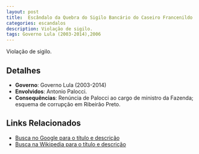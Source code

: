 ```yaml
---
layout: post
title:  Escândalo da Quebra do Sigilo Bancário do Caseiro Francenildo
categories: escandalos
description: Violação de sigilo.
tags: Governo Lula (2003-2014),2006
---
```


Violação de sigilo.

## Detalhes
- **Governo**: Governo Lula (2003-2014)
- **Envolvidos**: Antonio Palocci.
- **Consequências**: Renúncia de Palocci ao cargo de ministro da Fazenda; esquema de corrupção em Ribeirão Preto.

## Links Relacionados
- [Busca no Google para o título e descrição](https://www.google.com/search?q=Esc%C3%A2ndalo%20da%20Quebra%20do%20Sigilo%20Banc%C3%A1rio%20do%20Caseiro%20Francenildo%20Viola%C3%A7%C3%A3o%20de%20sigilo.%20Governo%20Lula%20%282003-2014%29)
- [Busca na Wikipedia para o título e descrição](https://en.wikipedia.org/w/index.php?search=Esc%C3%A2ndalo%20da%20Quebra%20do%20Sigilo%20Banc%C3%A1rio%20do%20Caseiro%20Francenildo%20Viola%C3%A7%C3%A3o%20de%20sigilo.%20Governo%20Lula%20%282003-2014%29)
